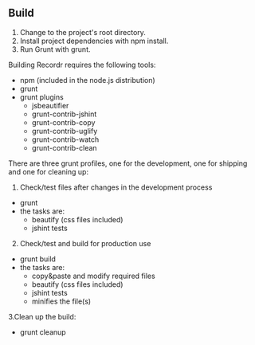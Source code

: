 Build
------

1. Change to the project's root directory.
2. Install project dependencies with npm install.
3. Run Grunt with grunt.

Building Recordr requires the following tools:

- npm (included in the node.js distribution)
- grunt
- grunt plugins
  - jsbeautifier
  - grunt-contrib-jshint
  - grunt-contrib-copy
  - grunt-contrib-uglify
  - grunt-contrib-watch
  - grunt-contrib-clean


There are three grunt profiles, one for the development, one for shipping and one for cleaning up:


1. Check/test files after changes in the development process
  - grunt
  - the tasks are:
    - beautify (css files included)
    - jshint tests

2. Check/test and build for production use
  - grunt build
  - the tasks are:
    - copy&paste and modify required files
    - beautify (css files included)
    - jshint tests
    - minifies the file(s)

3.Clean up the build:
  - grunt cleanup
